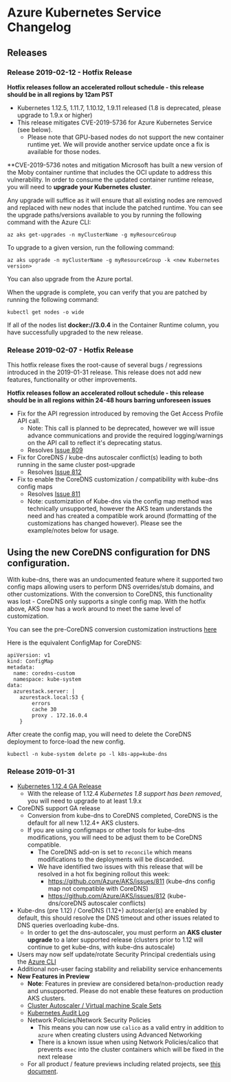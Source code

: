 # Azure Kubernetes Service Changelog

## Releases

### Release 2019-02-12 - Hotfix Release

**Hotfix releases follow an accelerated rollout schedule - this release should be in all regions by 12am PST**

* Kubernetes 1.12.5, 1.11.7, 1.10.12, 1.9.11 released (1.8 is deprecated, please upgrade to 1.9.x or higher)
* This release mitigates CVE-2019-5736 for Azure Kubernetes Service (see below).
    * Please note that GPU-based nodes do not support the new container runtime yet. We will provide another service update once a fix is available for those nodes.

**CVE-2019-5736 notes and mitigation
Microsoft has built a new version of the Moby container runtime that includes the OCI update to address this vulnerability. In order to consume the updated container runtime release, you will need to **upgrade your Kubernetes cluster**. 

Any upgrade will suffice as it will ensure that all existing nodes are removed and replaced with new nodes that include the patched runtime. You can see the upgrade paths/versions available to you by running the following command with the Azure CLI:

```
az aks get-upgrades -n myClusterName -g myResourceGroup
```

To upgrade to a given version, run the following command:

```
az aks upgrade -n myClusterName -g myResourceGroup -k <new Kubernetes version>
```

You can also upgrade from the Azure portal.

When the upgrade is complete, you can verify that you are patched by running the following command:

```
kubectl get nodes -o wide
```

If all of the nodes list **docker://3.0.4** in the Container Runtime column, you have successfully upgraded to the new release.

### Release 2019-02-07 - Hotfix Release

This hotfix release fixes the root-cause of several bugs / regressions introduced in the 2019-01-31 release. This release does not add new features, functionality or other improvements. 

**Hotfix releases follow an accelerated rollout schedule - this release should be in all regions within 24-48 hours barring unforeseen issues**

* Fix for the API regression introduced by removing the Get Access Profile API call.
  * Note: This call is planned to be deprecated, however we will issue advance communications and provide the required logging/warnings on the API call to reflect it's deprecating status.
  * Resolves [Issue 809](https://github.com/Azure/AKS/issues/809)
* Fix for CoreDNS / kube-dns autoscaler conflict(s) leading to both running in the same cluster post-upgrade
  * Resolves [Issue 812](https://github.com/Azure/AKS/issues/812)
* Fix to enable the CoreDNS customization / compatibility with kube-dns config maps
  * Resolves [Issue 811](https://github.com/Azure/AKS/issues/811)
  * Note: customization of Kube-dns via the config map method was technically unsupported, however the AKS team understands the need and has created a compatible work around (formatting of the customizations has changed however). Please see the example/notes below for usage.

## Using the new CoreDNS configuration for DNS configuration.

With kube-dns, there was an undocumented feature where it supported two config maps allowing users to perform DNS overrides/stub domains, and other customizations. With the conversion to CoreDNS, this functionality was lost - CoreDNS only supports a single config map. With the hotfix above, AKS now has a work around to meet the same level of customization.

You can see the pre-CoreDNS conversion customization instructions [here][7]

Here is the equivalent ConfigMap for CoreDNS:

```
apiVersion: v1
kind: ConfigMap
metadata:
  name: coredns-custom
  namespace: kube-system
data:
  azurestack.server: |
    azurestack.local:53 {
        errors
        cache 30
        proxy . 172.16.0.4
    }
```

After create the config map, you will need to delete the CoreDNS deployment to force-load the new config.
```
kubectl -n kube-system delete po -l k8s-app=kube-dns
```


### Release 2019-01-31

* [Kubernetes 1.12.4 GA Release][1]
  * With the release of 1.12.4 *Kubernetes 1.8 support has been removed*, you will need to upgrade to at least 1.9.x
* CoreDNS support GA release
  * Conversion from kube-dns to CoreDNS completed, CoreDNS is the default for all new 1.12.4+ AKS clusters.
  * If you are using configmaps or other tools for kube-dns modifications, you will need to be adjust them to be CoreDNS compatible.
    * The CoreDNS add-on is set to `reconcile` which means modifications to the deployments will be discarded.
    * We have identified two issues with this release that will be resolved in a hot fix begining rollout this week:
      * https://github.com/Azure/AKS/issues/811 (kube-dns config map not compatible with CoreDNS)
      * https://github.com/Azure/AKS/issues/812 (kube-dns/coreDNS autoscaler conflicts)
* Kube-dns (pre 1.12) / CoreDNS (1.12+) autoscaler(s) are enabled by default, this should resolve the DNS timeout and other issues related to DNS queries overloading kube-dns.
  * In order to get the dns-autoscaler, you must perform an **AKS cluster upgrade** to a later supported release (clusters prior to 1.12 will continue to get kube-dns, with kube-dns autoscale)
* Users may now self update/rotate Security Principal credentials using the [Azure CLI][6]
* Additional non-user facing stability and reliability service enhancements
* **New Features in Preview**
  * **Note**: Features in preview are considered beta/non-production ready and unsupported. Please do not enable these features on production AKS clusters.
  * [Cluster Autoscaler / Virtual machine Scale Sets][2]
  * [Kubernetes Audit Log][3]
  * Network Policies/Network Security Policies
    * This means you can now use `calico` as a valid entry in addition to `azure` when creating clusters using Advanced Networking
    * There is a known issue when using Network Policies/calico that prevents `exec` into the cluster containers which will be fixed in the next release
  * For all product / feature previews including related projects, see [this document][5].

[1]: https://docs.microsoft.com/azure/aks/supported-kubernetes-versions
[2]: https://docs.microsoft.com/azure/aks/cluster-autoscaler#create-an-aks-cluster-and-enable-the-cluster-autoscaler
[3]: https://github.com/Azure/AKS/blob/master/previews.md#kubernetes-audit-log
[5]: https://github.com/Azure/AKS/blob/master/previews.md
[6]: https://docs.microsoft.com/azure/aks/update-credentials
[7]: https://www.danielstechblog.io/using-custom-dns-server-for-domain-specific-name-resolution-with-azure-kubernetes-service/

